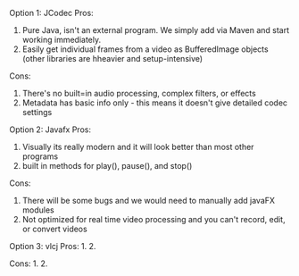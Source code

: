 Option 1: JCodec
Pros:
1. Pure Java, isn't an external program. We simply add via Maven and start working immediately.
2. Easily get individual frames from a video as BufferedImage objects (other libraries are hheavier and setup-intensive)

Cons:
1. There's no built=in audio processing, complex filters, or effects
2. Metadata has basic info only - this means it doesn't give detailed codec settings


Option 2: Javafx
Pros:
1. Visually its really modern and it will look better than most other programs 
2. built in methods for play(), pause(), and stop()

Cons:
1. There will be some bugs and we would need to manually add javaFX modules 
2. Not optimized for real time video processing and you can't record, edit, or convert videos 


Option 3: vlcj
Pros:
1. 
2. 

Cons:
1. 
2. 